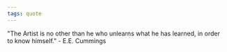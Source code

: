 ```yaml
---
tags: quote 
---
```


"The Artist is no other than he who unlearns what he has learned, in order to know himself." - E.E. Cummings